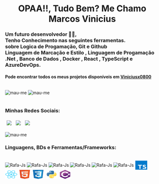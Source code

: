 <h1 align="center">OPAA!!, Tudo Bem? Me Chamo Marcos Vinicius </h1>
<h3 align="left">Um futuro desenvolvedor 👨‍💻,<br>Tenho Conhecimento nas seguintes ferramentas. <br> sobre Logica de Progamação, Git e Github <br> Linguagem de Marcação e Estilo , Linguagem de Progamação <br> .Net , 
Banco de Dados , Docker , React , TypeScript e AzureDevOps.
</h3>

#### Pode encontrar todos os meus projetos disponíveis em [Viniciusx0800](https://github.com/viniciusx0800) 

<br>

<div>
  <img height= "180em" src="https://github-readme-stats.vercel.app/api?username=Viniciusx0800&show_icons=true&theme=github_dark&locale=en" alt="mau-me" />
  <img height= "180em" src="https://github-readme-stats.vercel.app/api/top-langs?username=Viniciusx0800&show_icons=true&theme=github_dark&locale=en&layout=compact" alt="mau-me" />
</div>

<br>
<h3 align="left">Minhas Redes Sociais:</h3>
<div>
 <a href="Vinioliveira2008y@gmail.com"><img style="margin:5px" height= "30em" src="https://github.com/user-attachments/assets/10a0bfb4-9019-4ccb-9e45-a9210b7d7b00"></a>
 <a href="https://www.linkedin.com/in/marcos-vinicius-72b82b2bb?utm_source=share&utm_campaign=share_via&utm_content=profile&utm_medium=android_app"><img style="margin:5px" height= "30em" src="https://github.com/user-attachments/assets/e6d9fe25-4d7d-4d43-89fb-606e5185b6d0"></a>
<a href="https://github.com/viniciusx0800"><img style="margin:5px" height= "30em" src="https://github.com/user-attachments/assets/fb35865b-33eb-4d5b-ba50-8bed3d57d84f"></a>
</div>
<p align="left">
<div></div>

<p align="left"> <img src="https://komarev.com/ghpvc/?username=Viniciusx0800&label=Profile%20views&color=0e75b6&style=flat" alt="mau-me" /> </p>



<h3 align="left">Linguagens, BDs e Ferramentas/Frameworks:</h3>
<div style="display: inline_block"><br>
  <img align="center" alt="Rafa-Js" height="30" width="40" src="https://cdn.jsdelivr.net/gh/devicons/devicon@latest/icons/git/git-plain.svg" />
  <img align="center" alt="Rafa-Js" height="30" width="40" src="https://cdn.jsdelivr.net/gh/devicons/devicon@latest/icons/github/github-original-wordmark.svg">
  <img align="center" alt="Rafa-Js" height="30" width="40" src="https://cdn.jsdelivr.net/gh/devicons/devicon@latest/icons/docker/docker-original-wordmark.svg">
  <img align="center" alt="Rafa-Js" height="30" width="40" src="https://cdn.jsdelivr.net/gh/devicons/devicon@latest/icons/dotnetcore/dotnetcore-original.svg">
  <img align="center" alt="Rafa-Js" height="30" width="40" src="https://cdn.jsdelivr.net/gh/devicons/devicon@latest/icons/azuresqldatabase/azuresqldatabase-original.svg">
  <img align="center" alt="Rafa-Js" height="30" width="40" src="https://cdn.jsdelivr.net/gh/devicons/devicon@latest/icons/azuredevops/azuredevops-original.svg">
  <img align="center" alt="Rafa-Ts" height="30" width="40" src="https://raw.githubusercontent.com/devicons/devicon/master/icons/typescript/typescript-plain.svg">
  <img align="center" alt="Rafa-React" height="30" width="40" src="https://raw.githubusercontent.com/devicons/devicon/master/icons/react/react-original.svg">
  <img align="center" alt="Rafa-HTML" height="30" width="40" src="https://raw.githubusercontent.com/devicons/devicon/master/icons/html5/html5-original.svg">
  <img align="center" alt="Rafa-CSS" height="30" width="40" src="https://raw.githubusercontent.com/devicons/devicon/master/icons/css3/css3-original.svg">
  <img align="center" alt="Rafa-Python" height="30" width="40" src="https://raw.githubusercontent.com/devicons/devicon/master/icons/python/python-original.svg">
  <img align="center" alt="Rafa-Csharp" height="30" width="40" src="https://raw.githubusercontent.com/devicons/devicon/master/icons/csharp/csharp-original.svg">
</div>
